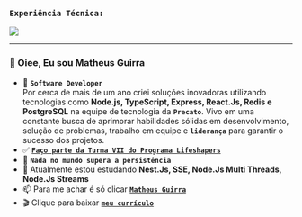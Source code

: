 


### `Experiência Técnica:`
<p align="start">
    <img src="https://www.aikonbox.com.br/icons?i=javascript,typescript,nodejs,nestjs,expressjs&t=70" />
</p>
<hr>

### 👋 Oiee, Eu sou Matheus Guirra
- 💎  **`Software Developer`** <br>
Por cerca de mais de um ano criei soluções inovadoras utilizando tecnologias como **Node.js, TypeScript, Express, React.Js, Redis e PostgreSQL** na equipe de tecnologia da **`Precato`**. Vivo em uma constante busca de aprimorar habilidades sólidas em desenvolvimento, solução de problemas, trabalho em equipe e **`liderança`** para garantir o sucesso dos projetos.
- ✅ <a href="https://www.instagram.com/lifeshapebrasil/">**`Faço parte da Turma VII do Programa Lifeshapers`**</a> 
- 👀 **`Nada no mundo supera a persistência`**
- 🌱 Atualmente estou estudando **Nest.Js, SSE, Node.Js Multi Threads, Node.Js Streams**
- 📫 Para me achar é só clicar <a href="https://www.linkedin.com/in/matheus-guirra-9192a3224/">**`Matheus Guirra`**</a>
- 🎬 Clique para baixar <a href="https://github.com/guirra-byte/Questions-and-answers/files/12146968/Matheus_Guirra_Sousa_-_Desenvolvedor_BackEnd_Node.js_JR.pdf
">**`meu currículo`**</a>



<!---
guirra-byte/guirra-byte is a ✨ special ✨ repository because its `README.md` (this file) appears on your GitHub profile.
You can click the Preview link to take a look at your changes.

div
--->
